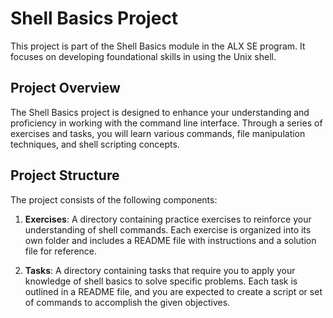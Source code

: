 # Shell Basics Project

This project is part of the Shell Basics module in the ALX SE program. It focuses on developing foundational skills in using the Unix shell.

## Project Overview

The Shell Basics project is designed to enhance your understanding and proficiency in working with the command line interface. Through a series of exercises and tasks, you will learn various commands, file manipulation techniques, and shell scripting concepts.

## Project Structure

The project consists of the following components:

1. **Exercises**: A directory containing practice exercises to reinforce your understanding of shell commands. Each exercise is organized into its own folder and includes a README file with instructions and a solution file for reference.

2. **Tasks**: A directory containing tasks that require you to apply your knowledge of shell basics to solve specific problems. Each task is outlined in a README file, and you are expected to create a script or set of commands to accomplish the given objectives.
